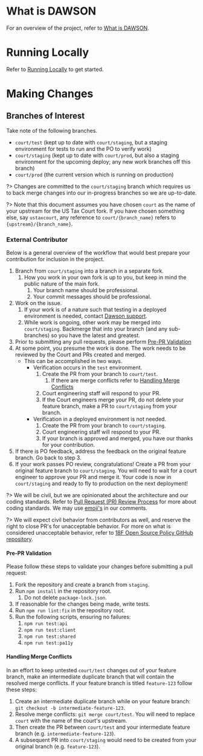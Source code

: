 # What is DAWSON

For an overview of the project, refer to [What is DAWSON](/what-is-dawson.md).

# Running Locally

Refer to [Running Locally](/running-locally) to get started.

# Making Changes

## Branches of Interest

Take note of the following branches.

- `court/test` (kept up to date with `court/staging`, but a staging environment for tests to run and the PO to verify work)
- `court/staging` (kept up to date with `court/prod`, but also a staging environment for the upcoming deploy; any new work branches off this branch)
- `court/prod` (the current version which is running on production)

?> Changes are committed to the `court/staging` branch which requires us to back merge changes into our in-progress branches so we are up-to-date.

?> Note that this document assumes you have chosen `court` as the name of your upstream for the US Tax Court fork. If you have chosen something else, say `ustaxcourt`, any reference to `court/{branch_name}` refers to `{upstream}/{branch_name}`.

### External Contributor

Below is a general overview of the workflow that would best prepare your contribution for inclusion in the project.

1. Branch from `court/staging` into a branch in a separate fork.
    1. How you work in your own fork is up to you, but keep in mind the public nature of the main fork.
        1. Your branch name should be professional.
        1. Your commit messages should be professional.
1. Work on the issue.
    1. If your work is of a nature such that testing in a deployed environment is needed, contact [Dawson support](dawson.support@ustaxcourt.gov).
    1. While work is ongoing, other work may be merged into `court/staging`.  Backmerge that into your branch (and any sub-branches) so you have the latest and greatest.
1. Prior to submitting any pull requests, please perform [Pre-PR Validation](#pre-pr-validation)
1. At some point, you presume the work is done.  The work needs to be reviewed by the Court and PRs created and merged.
    - This can be accomplished in two ways.
        - Verification occurs in the `test` environment.
            1. Create the PR from your branch to `court/test`.
               1. If there are merge conflicts refer to [Handling Merge Conflicts](#handling-merge-conflicts)
            1. Court engineering staff will respond to your PR.
            1. If the Court engineers merge your PR, do not delete your feature branch, make a PR to `court/staging` from your branch.
        - Verification in a deployed environment is not needed.
            1. Create the PR from your branch to `court/staging`.
            1. Court engineering staff will respond to your PR.
            1. If your branch is approved and merged, you have our thanks for your contribution.
1. If there is PO feedback, address the feedback on the original feature branch.  Go back to step 3.
1. If your work passes PO review, congratulations!  Create a PR from your original feature branch to `court/staging`.  You will need to wait for a court engineer to approve your PR and merge it.  Your code is now in `court/staging` and ready to fly to production on the next deployment!

?> We will be civil, but we are opinionated about the architecture and our coding standards. Refer to [Pull Request (PR) Review Process](code-review.md) for more about coding standards. We may use [emoji's](https://github.com/erikthedeveloper/code-review-emoji-guide) in our comments.

?> We will expect civil behavior from contributors as well, and reserve the right to close PR's for unacceptable behavior. For more on what is considered unacceptable behavior, refer to [18F Open Source Policy GitHub repository](https://github.com/18f/open-source-policy).

#### Pre-PR Validation

Please follow these steps to validate your changes before submitting a pull request:

1. Fork the repository and create a branch from `staging`.
1. Run `npm install` in the repository root.
    1. Do not delete `package-lock.json`.
1. If reasonable for the changes being made, write tests.
1. Run `npm run lint:fix` in the repository root.
1. Run the following scripts, ensuring no failures:
    1. `npm run test:api`
    1. `npm run test:client`
    1. `npm run test:shared`
    1. `npm run test:pa11y`

#### Handling Merge Conflicts

In an effort to keep untested `court/test` changes out of your feature branch, make an intermediate duplicate branch that will contain the resolved merge conflicts. If your feature branch is titled `feature-123` follow these steps:
1. Create an intermediate duplicate branch while on your feature branch: `git checkout -b intermediate-feature-123`.
1. Resolve merge conflicts: `git merge court/test`.  You will need to replace `court` with the name of the court's upstream.
1. Then create the PR between `court/test` and your intermediate feature branch (e.g. `intermediate-feature-123`).
1. A subsequent PR into `court/staging` would need to be created from your original branch (e.g. `feature-123`).
